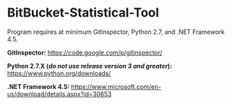 # BitBucket-Statistical-Tool

Program requires at minimum GitInspector, Python 2.7, and .NET Framework 4.5.


**GitInspector:**
https://code.google.com/p/gitinspector/

**Python 2.7.X (_do not use release version 3 and greater_):**
https://www.python.org/downloads/

**.NET Framework 4.5:**
https://www.microsoft.com/en-us/download/details.aspx?id=30653
